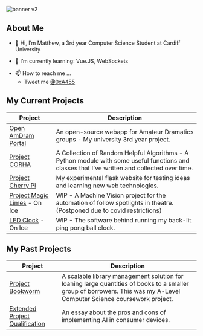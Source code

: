 ![banner v2](https://user-images.githubusercontent.com/37371392/118371401-6d6c2500-b5a4-11eb-9c7a-a4b4b2293633.png)

## About Me

- 👋 Hi, I’m Matthew, a 3rd year Computer Science Student at Cardiff University
<!--- - 👀 I’m interested in ...--->
- 🌱 I’m currently learning: Vue.JS, WebSockets
<!--- - 💞️ I’m looking to collaborate on ...--->
- 📫 How to reach me ...
	* Tweet me [@0xA455](https://twitter.com/0xA455)

## My Current Projects
 Project | Description
 --- | --- 
[Open AmDram Portal](github.com/mattl1598/open-amdram-portal) | An open-source webapp for Amateur Dramatics groups - My university 3rd year project.
[Project CORHA](github.com/mattl1598/project-corha) | A Collection of Random Helpful Algorithms - A Python module with some useful functions and classes that I've written and collected over time.
[Project Cherry Pi](github.com/mattl1598/project-cherry-pi) | My experimental flask website for testing ideas and learning new web technologies.
[Project Magic Limes](github.com/mattl1598/project-magic-limes) - On Ice | WIP - A Machine Vision project for the automation of follow spotlights in theatre. (Postponed due to covid restrictions)
[LED Clock](github.com/mattl1598/led-clock) - On Ice | WIP - The software behind running my back-lit ping pong ball clock.


## My Past Projects

 Project | Description
 --- | --- 
[Project Bookworm](github.com/mattl1598/Project-Bookworm) | A scalable library management solution for loaning large quantities of books to a smaller group of borrowers. This was my A-Level Computer Science coursework project.
[Extended Project Qualification](github.com/mattl1598/EPQ) | An essay about the pros and cons of implementing AI in consumer devices.
<!---
mattl1598/mattl1598 is a ✨ special ✨ repository because its `README.md` (this file) appears on your GitHub profile.
You can click the Preview link to take a look at your changes.
--->
